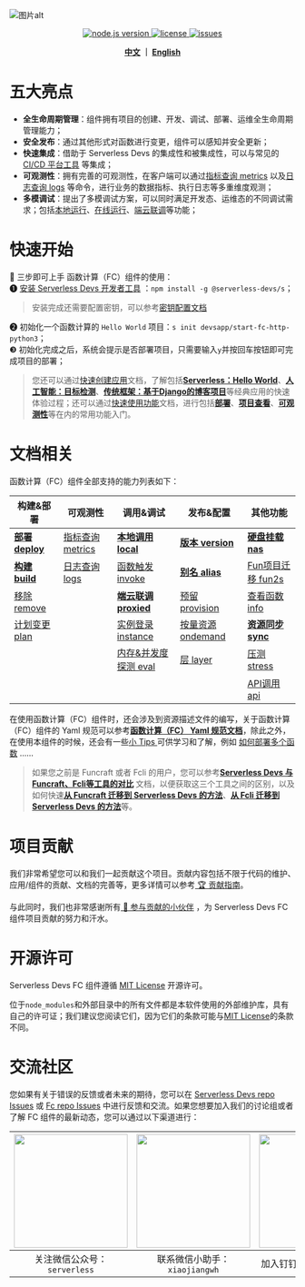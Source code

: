 
![图片alt](https://serverless-article-picture.oss-cn-hangzhou.aliyuncs.com/1635756716877_20211101085157044368.png)
<p align="center" class="flex justify-center">
  <a href="https://nodejs.org/en/" class="ml-1">
    <img src="https://img.shields.io/badge/node-%3E%3D%2010.8.0-brightgreen" alt="node.js version">
  </a>
  <a href="https://github.com/devsapp/fc/blob/master/LICENSE" class="ml-1">
    <img src="https://img.shields.io/badge/License-MIT-green" alt="license">
  </a>
  <a href="https://github.com/devsapp/fc/issues" class="ml-1">
    <img src="https://img.shields.io/github/issues/devsapp/fc" alt="issues">
  </a>
  </a>
</p>


<p align="center">
  <span><b><a href="./readme.md">中文</a> ｜ <a href="./readme_en.md">English</a></b></span><br>
</p>


# 五大亮点

- **全生命周期管理**：组件拥有项目的创建、开发、调试、部署、运维全生命周期管理能力；
- **安全发布**：通过其他形式对函数进行变更，组件可以感知并安全更新；
- **快速集成**：借助于 Serverless Devs 的集成性和被集成性，可以与常见的 [CI/CD 平台工具](https://github.com/Serverless-Devs/Serverless-Devs/blob/master/docs/zh/cicd.md) 等集成；
- **可观测性**：拥有完善的可观测性，在客户端可以通过[指标查询 metrics](docs/zh/command/metrics.md) 以及[日志查询 logs](docs/zh/command/logs.md) 等命令，进行业务的数据指标、执行日志等多重维度观测；
- **多模调试**：提出了多模调试方案，可以同时满足开发态、运维态的不同调试需求；包括[本地运行](docs/zh/command/local.md)、[在线运行](docs/zh/command/invoke.md)、[端云联调](docs/zh/command/proxied.md)等功能；

# 快速开始

🙋 三步即可上手 函数计算（FC）组件的使用：   
❶ [安装 Serverless Devs 开发者工具](https://github.com/Serverless-Devs/Serverless-Devs/blob/master/docs/zh/install.md) ：`npm install -g @serverless-devs/s`；   
> 安装完成还需要配置密钥，可以参考[密钥配置文档](./docs/zh/config.md)     

❷ 初始化一个函数计算的 `Hello World` 项目：`s init devsapp/start-fc-http-python3`；      
❸ 初始化完成之后，系统会提示是否部署项目，只需要输入`y`并按回车按钮即可完成项目的部署；

> 您还可以通过[快速创建应用](docs/zh/quick_start_application.md)文档，了解包括[**Serverless：Hello World**](docs/zh/quick_start_application.md#serverlesshello-world)、[**人工智能：目标检测**](docs/zh/quick_start_application.md#人工智能目标检测)、[**传统框架：基于Django的博客项目**](docs/zh/quick_start_application.md#传统框架基于django的博客项目)等经典应用的快速体验过程；还可以通过[快速使用功能](docs/zh/quick_start_function.md)文档，进行包括[**部署**](docs/zh/quick_start_function.md#部署-deploy)、[**项目查看**](docs/zh/quick_start_function.md#调用相关)、[**可观测性**](docs/zh/quick_start_function.md#可观测性)等在内的常用功能入门。

# 文档相关

函数计算（FC）组件全部支持的能力列表如下：

| 构建&部署 | 可观测性 | 调用&调试 |  发布&配置  |  其他功能 |
| --- | --- | --- |--- | --- |
| [**部署 deploy**](docs/zh/command/deploy.md)   | [指标查询 metrics](docs/zh/command/metrics.md) | [**本地调用 local**](docs/zh/command/local.md)      | [**版本 version**](docs/zh/command/version.md)      | [**硬盘挂载 nas**](docs/zh/command/nas.md) | 
| [**构建 build**](docs/zh/command/build.md)     | [日志查询 logs](docs/zh/command/logs.md)       | [函数触发 invoke](docs/zh/command/invoke.md)    | [**别名 alias**](docs/zh/command/alias.md)         | [Fun项目迁移 fun2s](docs/zh/command/fun2s.md)  | 
| [移除 remove](docs/zh/command/remove.md)   |                                              | [**端云联调 proxied**](docs/zh/command/proxied.md) | [预留 provision](docs/zh/command/provision.md)   | [查看函数 info](docs/zh/command/info.md)  | 
|  [计划变更 plan](docs/zh/command/plan.md)                                        |                                              | [实例登录 instance](docs/zh/command/instance.md)    | [按量资源 ondemand](docs/zh/command/ondemand.md) |[**资源同步 sync**](docs/zh/command/sync.md)  | 
|                                          |                                              | [内存&并发度探测 eval](docs/zh/command/eval.md)  | [层 layer](docs/zh/command/layer.md) |      [压测 stress](docs/zh/command/stress.md)               | 
|                                          |                                              |   |  | [API调用 api](docs/zh/command/api.md)                     | 

在使用函数计算（FC）组件时，还会涉及到资源描述文件的编写，关于函数计算（FC）组件的 Yaml 规范可以参考[**函数计算（FC） Yaml 规范文档**](docs/zh/yaml/readme.md)，除此之外，在使用本组件的时候，还会有一些[小 Tips ](docs/zh/tips.md) 可供学习和了解，例如 [如何部署多个函数](docs/zh/tips.md#如何声明部署多个函数) ......

> 如果您之前是 Funcraft 或者 Fcli 的用户，您可以参考[**Serverless Devs 与 Funcraft、Fcli等工具的对比**](docs/zh/vs_fun_fcli.md) 文档，以便获取这三个工具之间的区别，以及如何快速[**从 Funcraft 迁移到 Serverless Devs 的方法**](docs/zh/vs_fun_fcli.md#从-funcraft-迁移到-serverless-devs-的方法)、[**从 Fcli 迁移到 Serverless Devs 的方法**](docs/zh/vs_fun_fcli.md#从-fcli-迁移到-serverless-devs-的方法)等。

# 项目贡献

我们非常希望您可以和我们一起贡献这个项目。贡献内容包括不限于代码的维护、应用/组件的贡献、文档的完善等，更多详情可以参考[ 🏆 贡献指南](./CONTRIBUTING.md)。

与此同时，我们也非常感谢所有[ 👬 参与贡献的小伙伴](https://github.com/devsapp/fc/graphs/contributors) ，为 Serverless Devs FC 组件项目贡献的努力和汗水。

# 开源许可

Serverless Devs FC 组件遵循 [MIT License](./LICENSE) 开源许可。

位于`node_modules`和外部目录中的所有文件都是本软件使用的外部维护库，具有自己的许可证；我们建议您阅读它们，因为它们的条款可能与[MIT License](./LICENSE)的条款不同。

# 交流社区

您如果有关于错误的反馈或者未来的期待，您可以在 [Serverless Devs repo Issues](https://github.com/serverless-devs/serverless-devs/issues) 或 [Fc repo Issues](https://github.com/devsapp/fc/issues) 中进行反馈和交流。如果您想要加入我们的讨论组或者了解 FC 组件的最新动态，您可以通过以下渠道进行：

<p align="center">

| <img src="https://serverless-article-picture.oss-cn-hangzhou.aliyuncs.com/1635407298906_20211028074819117230.png" width="200px" > | <img src="https://serverless-article-picture.oss-cn-hangzhou.aliyuncs.com/1635407044136_20211028074404326599.png" width="200px" > | <img src="https://serverless-article-picture.oss-cn-hangzhou.aliyuncs.com/1635407252200_20211028074732517533.png" width="200px" > |
|--- | --- | --- |
| <center>关注微信公众号：`serverless`</center> | <center>联系微信小助手：`xiaojiangwh`</center> | <center>加入钉钉交流群：`33947367`</center> | 

</p>

